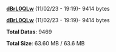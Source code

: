 [**dBrL0QLw**](/data/dBrL0QLw.txt) (11/02/23 - 19:19)- 9414 bytes

[**dBrL0QLw**](/data/dBrL0QLw.txt) (11/02/23 - 19:19)- 9414 bytes

**Total Datas**: 9469

**Total Size**: 63.60 MB / 63.6 MB